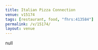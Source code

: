 ```yaml
---
title: Italian Pizza Connection
venue: v15174
tags: [restaurant, food, "fhrs:413584"]
permalink: /v/15174/
layout: venue
---
```

null